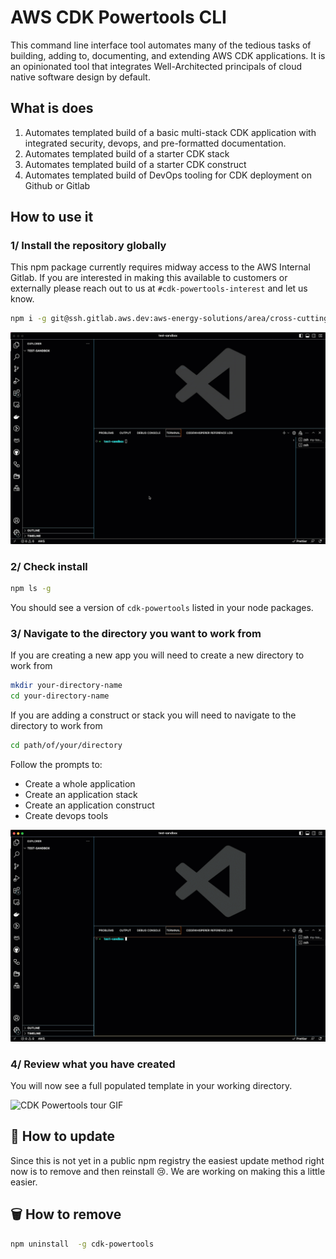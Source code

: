 # AWS CDK Powertools CLI

This command line interface tool automates many of the tedious tasks of building, adding to, documenting, and extending AWS CDK applications. It is an opinionated tool that integrates Well-Architected principals of cloud native software design by default.

## What is does

1. Automates templated build of a basic multi-stack CDK application with integrated security, devops, and pre-formatted documentation.
2. Automates templated build of a starter CDK stack
3. Automates templated build of a starter CDK construct
4. Automates templated build of DevOps tooling for CDK deployment on Github or Gitlab

## How to use it

### 1/ Install the repository globally

This npm package currently requires midway access to the AWS Internal Gitlab. If you are interested in making this available to customers or externally please reach out to us at `#cdk-powertools-interest` and let us know.

```sh
npm i -g git@ssh.gitlab.aws.dev:aws-energy-solutions/area/cross-cutting-solutions/aws-cdk-powertools-cli.git
```

![CDK Powertools Installation GIF](./assets/documentation/images/cpt-install.gif)

### 2/ Check install

```sh
npm ls -g
```

You should see a version of `cdk-powertools` listed in your node packages.

### 3/ Navigate to the directory you want to work from

If you are creating a new app you will need to create a new directory to work from

```sh
mkdir your-directory-name
cd your-directory-name
```

If you are adding a construct or stack you will need to navigate to the directory to work from

```sh
cd path/of/your/directory
```

Follow the prompts to:

- Create a whole application
- Create an application stack
- Create an application construct
- Create devops tools

![CDK Powertools setup GIF](./assets/documentation/images/cpt-setup.gif)

### 4/ Review what you have created

You will now see a full populated template in your working directory.

![CDK Powertools tour GIF](./assets/documentation/images/cpt-tour.gif)

## 🌅 How to update

Since this is not yet in a public npm registry the easiest update method right now is to remove and then reinstall 😢. We are working on making this a little easier.

## 🗑️ How to remove

```sh
npm uninstall  -g cdk-powertools
```
